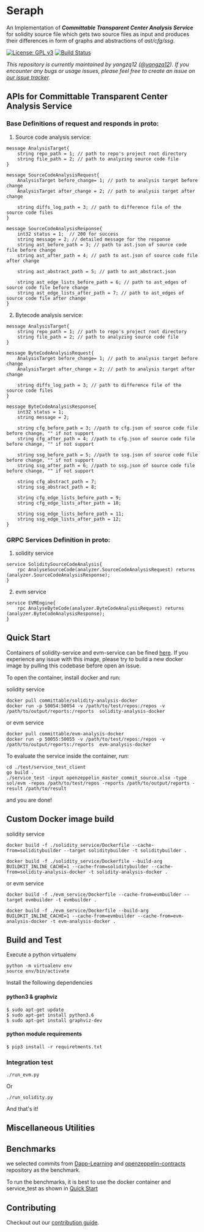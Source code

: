 Seraph
======

An Implementation of ***Committable Transparent Center Analysis Service*** for solidity source file which gets two source files as input and produces their differences in form of graphs and abstractions of *ast/cfg/ssg*. 

[![License: GPL v3][license-badge]][license-badge-url]
[![Build Status](https://img.shields.io/github/workflow/status/Committable/Seraph/Pytest)]()

*This repository is currently maintained by yangzq12 ([@yangzq12](https://github.com/yangzq12)). If you encounter any bugs or usage issues, please feel free to create an issue on [our issue tracker](https://github.com/Committable/Seraph/issues).*


##  APIs for Committable Transparent Center Analysis Service

### Base Definitions of request and responds in proto:
1. Source code analysis service:
```
message AnalysisTarget{
    string repo_path = 1; // path to repo's project root directory
    string file_path = 2; // path to analyzing source code file
}

message SourceCodeAnalysisRequest{
    AnalysisTarget before_change= 1; // path to analysis target before change
    AnalysisTarget after_change = 2; // path to analysis target after change
    
    string diffs_log_path = 3; // path to difference file of the source code files
}

message SourceCodeAnalysisResponse{
    int32 status = 1;  // 200 for success
    string message = 2; // detailed message for the response
    string ast_before_path = 3; // path to ast.json of source code file before change
    string ast_after_path = 4; // path to ast.json of source code file after change

    string ast_abstract_path = 5; // path to ast_abstract.json

    string ast_edge_lists_before_path = 6; // path to ast_edges of source code file before change
    string ast_edge_lists_after_path = 7; // path to ast_edges of source code file after change
}
```
2. Bytecode analysis service:
```
message AnalysisTarget{
    string repo_path = 1; // path to repo's project root directory
    string file_path = 2; // path to analyzing source code file
}

message ByteCodeAnalysisRequest{
    AnalysisTarget before_change= 1; // path to analysis target before change
    AnalysisTarget after_change = 2; // path to analysis target after change
    
    string diffs_log_path = 3; // path to difference file of the source code files
}

message ByteCodeAnalysisResponse{
    int32 status = 1;
    string message = 2;

    string cfg_before_path = 3; //path to cfg.json of source code file before change, "" if not support
    string cfg_after_path = 4; //path to cfg.json of source code file before change, "" if not support

    string ssg_before_path = 5; //path to ssg.json of source code file before change, "" if not support
    string ssg_after_path = 6; //path to ssg.json of source code file before change, "" if not support

    string cfg_abstract_path = 7; 
    string ssg_abstract_path = 8;

    string cfg_edge_lists_before_path = 9;
    string cfg_edge_lists_after_path = 10;

    string ssg_edge_lists_before_path = 11;
    string ssg_edge_lists_after_path = 12;
}
```
### GRPC Services Definition in proto:

1. solidity service
```
service SoliditySourceCodeAnalysis{
    rpc AnalyseSourceCode(analyzer.SourceCodeAnalysisRequest) returns (analyzer.SourceCodeAnalysisResponse);
}
```
2. evm service
```
service EVMEngine{
    rpc AnalyseByteCode(analyzer.ByteCodeAnalysisRequest) returns (analyzer.ByteCodeAnalysisResponse);
}
```

<p id="1"></p>

## Quick Start

Containers of solidity-service and evm-service can be fined [here](https://hub.docker.com/u/dockeryangzq12). If you experience any issue with this image, please try to build a new docker image by pulling this codebase before open an issue.

To open the container, install docker and run:

solidity service
```
docker pull committable/solidity-analysis-docker
docker run -p 50054:50054 -v /path/to/test/repos:/repos -v /path/to/output/reports:/reports  solidity-analysis-docker
```
or evm service
```
docker pull committable/evm-analysis-docker
docker run -p 50055:50055 -v /path/to/test/repos:/repos -v /path/to/output/reports:/reports  evm-analysis-docker
```

To evaluate the service inside the container, run:

```
cd ./test/service_test_client
go build .
./service_test -input openzeppelin_master_commit_source.xlsx -type sol/evm -repos /path/to/test/repos -reports /path/to/output/reports -result /path/to/result

```

and you are done!

## Custom Docker image build

solidity service
```
docker build -f ./solidity_service/Dockerfile --cache-from=soliditybuilder --target soliditybuilder -t soliditybuilder .

docker build -f ./solidity_service/Dockerfile --build-arg BUILDKIT_INLINE_CACHE=1 --cache-from=soliditybuilder --cache-from=solidity-analysis-docker -t solidity-analysis-docker .
```

or evm service
```
docker build -f ./evm_service/Dockerfile --cache-from=evmbuilder --target evmbuilder -t evmbuilder .

docker build -f ./evm_service/Dockerfile --build-arg BUILDKIT_INLINE_CACHE=1 --cache-from=evmbuilder --cache-from=evm-analysis-docker -t evm-analysis-docker .
```

## Build and Test

Execute a python virtualenv

```
python -m virtualenv env
source env/bin/activate
```

Install the following dependencies

#### python3 & graphviz
```
$ sudo apt-get update
$ sudo apt-get install python3.6
$ sudo apt-get install graphviz-dev
```

#### python module requirements
```
$ pip3 install -r requiretments.txt
```

### Integration test

```
./run_evm.py
```
Or
```
./run_solidity.py
```

And that's it!

## Miscellaneous Utilities


## Benchmarks
we selected commits from [Dapp-Learning](https://github.com/Dapp-Learning-DAO/Dapp-Learning) and [openzeppelin-contracts](https://github.com/OpenZeppelin/openzeppelin-contracts) repository as the benchmark.

To run the benchmarks, it is best to use the docker container and service_test as shown in [Quick Start](#1)


## Contributing

Checkout out our [contribution guide](https://github.com/Committable/Seraph/blob/master/CONTRIBUTING.md).


[license-badge]: https://img.shields.io/github/license/Committable/Seraph
[license-badge-url]: ./LICENSE
